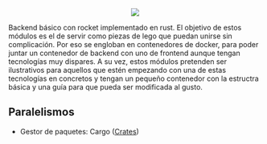 <center><img src="https://i.imgur.com/wtd9Zdc.png"></center>
  
Backend básico con rocket implementado en rust. El objetivo de estos módulos es el de servir como piezas de lego que puedan unirse sin complicación. Por eso se engloban en contenedores de docker, para poder juntar un contenedor de backend con uno de frontend aunque tengan tecnologías muy dispares. A su vez, estos módulos pretenden ser ilustrativos para aquellos que estén empezando con una de estas tecnologías en concretos y tengan un pequeño contenedor con la estructra básica y una guía para que pueda ser modificada al gusto.

## Paralelismos
  * Gestor de paquetes: Cargo ([Crates](https://crates.io/))
